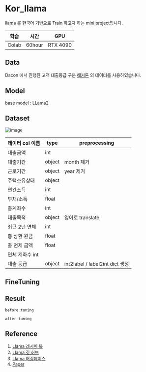 # Kor_llama
llama 를 한국어 기반으로  Train 하고자 하는 mini project입니다. 

|학습|시간 | GPU |
|-----|------|------|
|Colab|60hour| RTX 4090 |

## Data 

Dacon 에서 진행된 고객 대출등급 구분 [해커톤](https://dacon.io/competitions/official/236214/overview/description) 의 데이터를 사용하였습니다. 





## Model 

base model : LLama2 


## Dataset 


![image](https://github.com/suted2/Kor_llama/assets/101646531/0f8d9245-b281-44c7-b6cf-4694cee54b14)


|데이터 col 이름|	type|	preprocessing|
|--------|-----|-----------|
|대출금액|	int	| |
|대출기간	|object|	month 제거| 
|근로기간	|object	|year 제거|
|주택소유상태	|object	| |
|연간소득 |	int| |	
|부채/소득 |	float |	 |
|총계좌수 |	int |	|
|대출목적 |	object |	영어로 translate |
|최근 2년 연체 |	int |	|
|총 상환 원금 |	float | |	
|총 면제 금액 |	float | |	
|연체 계좌수	int	| |
|대출 등급	|object	| int2label / label2int  dict 생성| 

 
## FineTuning 



## Result 


`before tuning` 



`after tuning` 



## Reference 

1. [Llama 레시피 북](https://github.com/facebookresearch/llama-recipes/)
2. [Llama 깃 허브](https://github.com/facebookresearch/llama)
3. [Llama 허깅페이스](https://huggingface.co/meta-llama/Llama-2-7b)
4. [Paper](https://ai.meta.com/research/publications/llama-2-open-foundation-and-fine-tuned-chat-models/)

